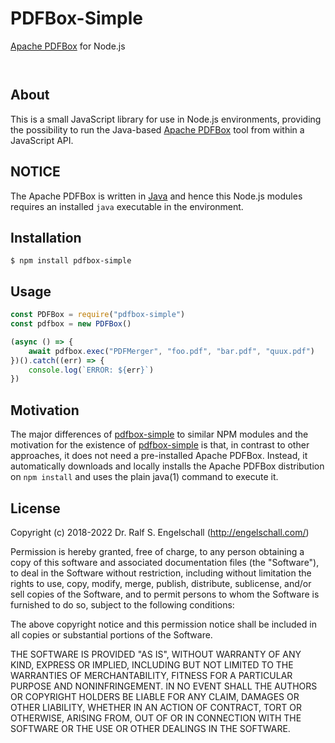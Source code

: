 
PDFBox-Simple
==================

[Apache PDFBox](https://pdfbox.apache.org/) for Node.js

<p/>
<img src="https://nodei.co/npm/pdfbox-simple.png?downloads=true&stars=true" alt=""/>

<p/>
<img src="https://david-dm.org/rse/pdfbox-simple.png" alt=""/>

About
-----

This is a small JavaScript library for use in Node.js environments,
providing the possibility to run the Java-based [Apache
PDFBox](https://pdfbox.apache.org/) tool from within a JavaScript API.

NOTICE
------

The Apache PDFBox is written in [Java](https://java.com/)
and hence this Node.js modules requires an installed `java`
executable in the environment.

Installation
------------

```shell
$ npm install pdfbox-simple
```

Usage
-----

```js
const PDFBox = require("pdfbox-simple")
const pdfbox = new PDFBox()

(async () => {
    await pdfbox.exec("PDFMerger", "foo.pdf", "bar.pdf", "quux.pdf")
})().catch((err) => {
    console.log(`ERROR: ${err}`)
})
```

Motivation
----------

The major differences of [pdfbox-simple](http://npmjs.com/pdfbox-simple)
to similar NPM modules and the motivation for the existence of
[pdfbox-simple](http://npmjs.com/pdfbox-simple) is that, in contrast
to other approaches, it does not need a pre-installed Apache PDFBox.
Instead, it automatically downloads and locally installs the Apache
PDFBox distribution on `npm install` and uses the plain java(1) command
to execute it.

License
-------

Copyright (c) 2018-2022 Dr. Ralf S. Engelschall (http://engelschall.com/)

Permission is hereby granted, free of charge, to any person obtaining
a copy of this software and associated documentation files (the
"Software"), to deal in the Software without restriction, including
without limitation the rights to use, copy, modify, merge, publish,
distribute, sublicense, and/or sell copies of the Software, and to
permit persons to whom the Software is furnished to do so, subject to
the following conditions:

The above copyright notice and this permission notice shall be included
in all copies or substantial portions of the Software.

THE SOFTWARE IS PROVIDED "AS IS", WITHOUT WARRANTY OF ANY KIND,
EXPRESS OR IMPLIED, INCLUDING BUT NOT LIMITED TO THE WARRANTIES OF
MERCHANTABILITY, FITNESS FOR A PARTICULAR PURPOSE AND NONINFRINGEMENT.
IN NO EVENT SHALL THE AUTHORS OR COPYRIGHT HOLDERS BE LIABLE FOR ANY
CLAIM, DAMAGES OR OTHER LIABILITY, WHETHER IN AN ACTION OF CONTRACT,
TORT OR OTHERWISE, ARISING FROM, OUT OF OR IN CONNECTION WITH THE
SOFTWARE OR THE USE OR OTHER DEALINGS IN THE SOFTWARE.

